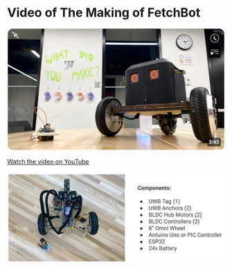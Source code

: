 # Video of The Making of FetchBot

[![Watch the video](images/image.png)](https://www.youtube.com/watch?v=4rZINc078I8)

[Watch the video on YouTube](https://www.youtube.com/watch?v=4rZINc078I8)

![Components](images/image8.png)
